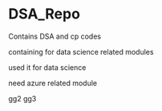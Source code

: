 # DSA_Repo
Contains DSA  and cp codes

containing for data science related modules

used it for data science

need azure related module

gg2
gg3

